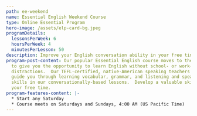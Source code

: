 ```yaml
---
path: ee-weekend
name: Essential English Weekend Course
type: Online Essential Program
hero-image: /assets/elp-card-bg.jpeg
programDetails:
  lessonsPerWeek: 6
  hoursPerWeek: 4
  minutesPerLesson: 50
description: Improve your English conversation ability in your free time!
program-post-content: Our popular Essential English course moves to the weekend
  to give you the opportunity to learn English without school- or work-day
  distractions.  Our TEFL-certified, native-American speaking teachers will
  guide you through learning vocabular, grammar, and listening and speaking
  skills in our conversationally-based lessons.  Develop a valuable skill in
  your free time.
program-features-content: |-
  * Start any Saturday
  * Course meets on Saturdays and Sundays, 4:00 AM (US Pacific Time)
---
```

